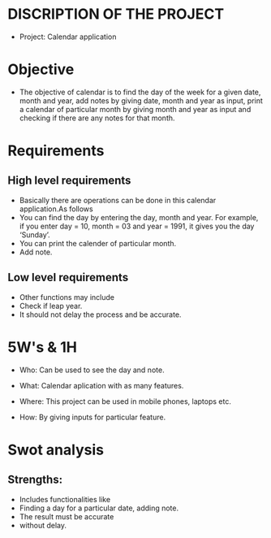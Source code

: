 # DISCRIPTION OF THE PROJECT
 * Project: Calendar application
 
# Objective
 * The objective of calendar is to find the day of the week for a given date, month and year, add notes by giving date, month and year as input, print a calendar of particular month by giving month and year as input and checking if there are any notes for that month.

# Requirements
 ## High level requirements
  * Basically there are operations can be done in this calendar application.As follows
  * You can find the day by entering the day, month and year. For example, if you enter day = 10, month = 03 and year = 1991, it gives you the day ‘Sunday’.
  * You can print the calender of particular month.
  * Add note.


## Low level requirements
 * Other functions may include
 * Check if leap year.
 * It should not delay the process and be accurate.

# 5W's & 1H

 * Who: Can be used to see the day and note.

 * What: Calendar aplication with as many features.

 * Where: This project can be used in mobile phones, laptops etc.

 * How: By giving inputs for particular feature.

# Swot analysis
 ## Strengths:
  * Includes functionalities like
  * Finding a day for a particular date, adding note.
  * The result must be accurate 
  * without delay.
